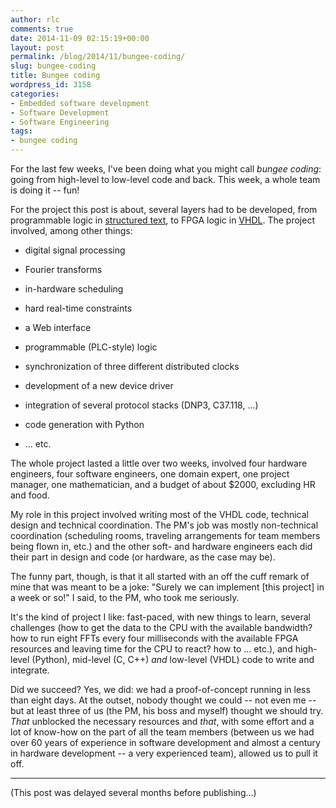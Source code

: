 ```yaml
---
author: rlc
comments: true
date: 2014-11-09 02:15:19+00:00
layout: post
permalink: /blog/2014/11/bungee-coding/
slug: bungee-coding
title: Bungee coding
wordpress_id: 3158
categories:
- Embedded software development
- Software Development
- Software Engineering
tags:
- bungee coding
---
```


For the last few weeks, I've been doing what you might call _bungee coding_: going from high-level to low-level code and back. This week, a whole team is doing it -- fun!
<!--more-->
For the project this post is about, several layers had to be developed, from programmable logic in [structured text](http://en.wikipedia.org/wiki/Structured_text), to FPGA logic in [VHDL](http://en.wikipedia.org/wiki/VHDL). The project involved, among other things:



	
  * digital signal processing

	
  * Fourier transforms

	
  * in-hardware scheduling

	
  * hard real-time constraints

	
  * a Web interface

	
  * programmable (PLC-style) logic

	
  * synchronization of three different distributed clocks

	
  * development of a new device driver

	
  * integration of several protocol stacks (DNP3, C37.118, ...)

	
  * code generation with Python

	
  * ... etc.



The whole project lasted a little over two weeks, involved four hardware engineers, four software engineers, one domain expert, one project manager, one mathematician, and a budget of about $2000, excluding HR and food.

My role in this project involved writing most of the VHDL code, technical design and technical coordination. The PM's job was mostly non-technical coordination (scheduling rooms, traveling arrangements for team members being flown in, etc.) and the other soft- and hardware engineers each did their part in design and code (or hardware, as the case may be).

The funny part, though, is that it all started with an off the cuff remark of mine that was meant to be a joke: "Surely we can implement [this project] in a week or so!" I said, to the PM, who took me seriously.

It's the kind of project I like: fast-paced, with new things to learn, several challenges (how to get the data to the CPU with the available bandwidth? how to run eight FFTs every four milliseconds with the available FPGA resources and leaving time for the CPU to react? how to ... etc.), and high-level (Python), mid-level (C, C++) _and_ low-level (VHDL) code to write and integrate.

Did we succeed? Yes, we did: we had a proof-of-concept running in less than eight days. At the outset, nobody thought we could -- not even me -- but at least three of us (the PM, his boss and myself) thought we should try. _That_ unblocked the necessary resources and _that_, with some effort and a lot of know-how on the part of all the team members (between us we had over 60 years of experience in software development and almost a century in hardware development -- a very experienced team), allowed us to pull it off. 


* * *


(This post was delayed several months before publishing...)
